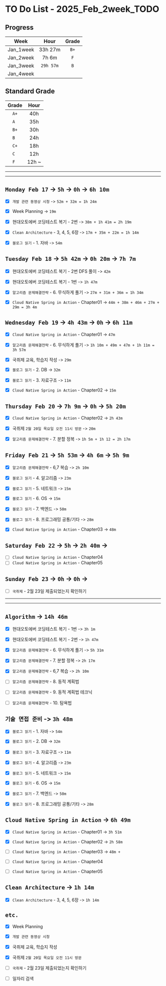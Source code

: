 # TO Do List - 2025_Feb_2week_TODO

## Progress
| Week | Hour | Grade |
|:---:|:---:|:---:|
|Jan_1week|33h 27m|`B+`|
|Jan_2week|7h 6m|`F`|
|Jan_3week|`29h 57m`|`B`|
|Jan_4week|||


## Standard Grade
| Grade | Hour |
|:---:|:---:|
|`A+`|40h|
|`A `|35h|
|`B+`|30h|
|`B `|24h|
|`C+`|18h|
|`C `|12h|
|`F `|12h ~|


---
---

## `Monday Feb 17` -> `5h` -> `0h` -> `6h 10m`
- [x] `개발 관련 동영상 시청` -> `52m + 32m = 1h 24m`
- [x] Week Planning -> `19m`
- [x] 현대오토에버 코딩테스트 복기 - 2번 -> `38m + 1h 41m = 2h 19m`
- [x] `Clean Architecture` - 3, 4, 5, 6장 -> `17m + 35m + 22m = 1h 14m`
- [x] `블로그 읽기` - 1. 자바 -> `54m`


## `Tuesday Feb 18` -> `5h 42m` -> `0h 20m` -> `7h 7m`
- [x] 현대오토에버 코딩테스트 복기 - 2번 DFS 풀이 -> `42m`
- [x] 현대오토에버 코딩테스트 복기 - 1번 -> `1h 47m`
- [x] `알고리즘 문제해결전략` - 6. 무식하게 풀기 -> `27m + 31m + 36m = 1h 34m`
- [x] `Cloud Native Spring in Action` - Chapter01 -> `44m + 38m + 46m + 27m + 29m = 3h 4m`


## `Wednesday Feb 19` ->  `4h 43m` -> `0h` -> `6h 11m`
- [x] `Cloud Native Spring in Action` - Chapter01 -> `47m`
- [x] `알고리즘 문제해결전략` - 6. 무식하게 풀기 -> `1h 10m + 49m + 47m + 1h 11m = 3h 57m`
- [x] 국취제 교육, 학습지 작성 -> `29m`
- [x] `블로그 읽기` - 2. DB -> `32m`
- [x] `블로그 읽기` - 3. 자료구조 -> `11m`
- [x] `Cloud Native Spring in Action` - Chapter02 -> `15m`

 
## `Thursday Feb 20` -> `7h 9m` -> `0h` -> `5h 20m`
- [x] `Cloud Native Spring in Action` - Chapter02 -> `2h 43m`
- [x] 국취제 `2월 20일 목요일 오전 11시 방문` -> `20m`
- [x] `알고리즘 문제해결전략` - 7. 분할 정복 -> `1h 5m + 1h 12 = 2h 17m`


## `Friday Feb 21` -> `5h 53m` -> `4h 6m` -> `5h 9m`
- [x] `알고리즘 문제해결전략` - 6,7 복습 -> `2h 10m`
- [x] `블로그 읽기` - 4. 알고리즘 -> `23m`
- [x] `블로그 읽기` - 5. 네트워크 -> `15m`
- [x] `블로그 읽기` - 6. OS -> `15m`
- [x] `블로그 읽기` - 7. 백엔드 -> `50m`
- [x] `블로그 읽기` - 8. 프로그래밍 공통/기타 -> `28m`
- [x] `Cloud Native Spring in Action` - Chapter03 -> `48m`


## `Saturday Feb 22` -> `5h` -> `2h 40m` ->
- [ ] `Cloud Native Spring in Action` - Chapter04
- [ ] `Cloud Native Spring in Action` - Chapter05

## `Sunday Feb 23` -> `0h` -> `0h` ->
- [ ] `국취제` - 2월 23일 제출되었는지 확인하기 



---
---
## `Algorithm` -> `14h 46m`
- [x] 현대오토에버 코딩테스트 복기 - 1번 -> `3h 1m`
- [x] 현대오토에버 코딩테스트 복기 - 2번 -> `1h 47m`
- [x] `알고리즘 문제해결전략` - 6. 무식하게 풀기 -> `5h 31m`
- [x] `알고리즘 문제해결전략` - 7. 분할 정복 -> `2h 17m`
- [x] `알고리즘 문제해결전략` - 6,7 복습 -> `2h 10m`

- [ ] `알고리즘 문제해결전략` - 8. 동적 계획법
- [ ] `알고리즘 문제해결전략` - 9. 동적 계획법 테크닉
- [ ] `알고리즘 문제해결전략` - 10. 탐욕법


## `기술 면접 준비` -> `3h 48m`
- [x] `블로그 읽기` - 1. 자바 -> `54m`
- [x] `블로그 읽기` - 2. DB -> `32m`
- [x] `블로그 읽기` - 3. 자료구조 -> `11m`
- [x] `블로그 읽기` - 4. 알고리즘 -> `23m`
- [x] `블로그 읽기` - 5. 네트워크 -> `15m`
- [x] `블로그 읽기` - 6. OS -> `15m`
- [x] `블로그 읽기` - 7. 백엔드 -> `50m`
- [x] `블로그 읽기` - 8. 프로그래밍 공통/기타 -> `28m`


## `Cloud Native Spring in Action` -> `6h 49m`
- [x] `Cloud Native Spring in Action` - Chapter01 -> `3h 51m`
- [x] `Cloud Native Spring in Action` - Chapter02 -> `2h 58m`
- [ ] `Cloud Native Spring in Action` - Chapter03 -> `48m + `
- [ ] `Cloud Native Spring in Action` - Chapter04
- [ ] `Cloud Native Spring in Action` - Chapter05


## `Clean Architecture` -> `1h 14m`
- [x] `Clean Architecture` - 3, 4, 5, 6장 -> `1h 14m`


## `etc.`
- [x] Week Planning
- [x] `개발 관련 동영상 시청`
- [x] 국취제 교육, 학습지 작성
- [x] 국취제 `2월 20일 목요일 오전 11시 방문`
- [ ] `국취제` - 2월 23일 제출되었는지 확인하기 
- [ ] 일자리 검색



